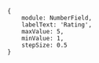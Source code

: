 

    {
        module: NumberField,
        labelText: 'Rating',
        maxValue: 5,
        minValue: 1,
        stepSize: 0.5
    }

